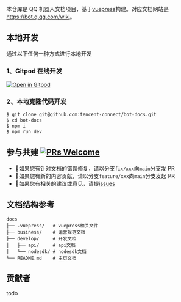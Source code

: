 本仓库是 QQ 机器人文档项目，基于[vuepress](https://vuepress.vuejs.org/zh/)构建。对应文档网站是 <https://bot.q.qq.com/wiki>。

## 本地开发

通过以下任何一种方式进行本地开发

### 1、Gitpod 在线开发

[![Open in Gitpod](https://gitpod.io/button/open-in-gitpod.svg)](https://gitpod.io/#https://github.com/tencent-connect/bot-docs)

### 2、本地克隆代码开发

```sh
$ git clone git@github.com:tencent-connect/bot-docs.git
$ cd bot-docs
$ npm i
$ npm run dev
```

## 参与共建 [![PRs Welcome](https://img.shields.io/badge/PRs-welcome-brightgreen.svg?style=flat-square)](http://makeapullrequest.com)

- 👏如果您有针对文档的错误修复，请以分支`fix/xxx`向`main`分支发 PR
- 👏如果您有新的内容贡献，请以分支`feature/xxx`向`main`分支发起 PR
- 👏如果您有相关的建议或意见，请提[issues](https://github.com/tencent-connect/bot-docs/issues)

## 文档结构参考

```
docs
├── .vuepress/   # vuepress相关文件
├── business/    # 运营规范文档
├── develop/     # 开发文档
│   ├── api/     # api文档
│   └── nodesdk/ # nodesdk文档
└── README.md    # 主页文档
```

## 贡献者

todo

